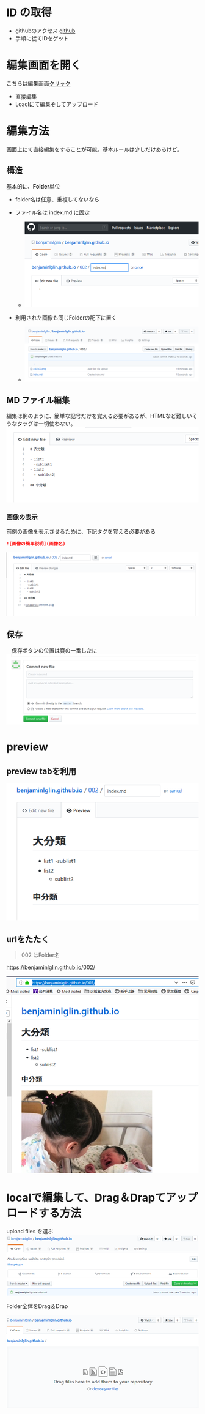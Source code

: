 # ID の取得
- githubのアクセス [github](https://github.com/)
- 手順に従てIDをゲット
  


# 編集画面を開く

こちらは編集画面[クリック](https://github.com/benjaminlglin/benjaminlglin.github.io)

- 直接編集
- Loaclにて編集そしてアップロード
  
# 編集方法

画面上にて直接編集をすることが可能。基本ルールは少しだけあるけど。

## 構造
基本的に、**Folder**単位
- folder名は任意、重複してないなら
- ファイル名は index.md に固定
    - ![alt](./1130001.png)


- 利用された画像も同じFolderの配下に置く
    - ![alt](1130005.png)


## MD ファイル編集

編集は例のように、簡単な記号だけを覚える必要があるが、HTMLなど難しいそうなタッグは一切使わない。
![alt](1130002.png)

### 画像の表示
前例の画像を表示させるために、下記タグを覚える必要がある
```md
![画像の簡単説明](画像名)
```
![alt](1130006.png)

## 保存

　保存ボタンの位置は頁の一番したに
![alt](1130003.png)

# preview

## preview tabを利用

![alt](1130004.png)

## urlをたたく
> 002 はFolder名

https://benjaminlglin.github.io/002/

![alt](1130007.png)



# localで編集して、Drag＆Drapてアップロードする方法
upload files を選ぶ
![alt](1130008.png)

Folder全体をDrag＆Drap

![alt](1130009.png)
